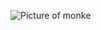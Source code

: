 ![Picture of monke](https://static.wikia.nocookie.net/thetanklore/images/9/99/Lemonke.jpg/revision/latest/scale-to-width-down/1000?cb=20210120063807)
